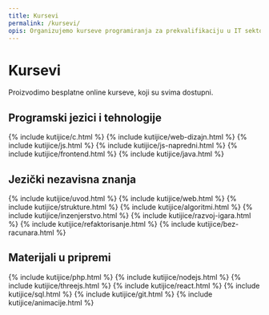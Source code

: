 ```yaml
---
title: Kursevi
permalink: /kursevi/
opis: Organizujemo kurseve programiranja za prekvalifikaciju u IT sektor.
---
```


# Kursevi

Proizvodimo besplatne online kurseve, koji su svima dostupni. 

<!-- Takođe organizujemo [mentorsku obuku](/it-obuka) uživo. -->

## Programski jezici i tehnologije

<div class="boxes">
  {% include kutijice/c.html %}
  {% include kutijice/web-dizajn.html %}
  {% include kutijice/js.html %}
  {% include kutijice/js-napredni.html %}
  {% include kutijice/frontend.html %}
  {% include kutijice/java.html %}
</div>

## Jezički nezavisna znanja

<div class="boxes">
  {% include kutijice/uvod.html %}
  {% include kutijice/web.html %}
  {% include kutijice/strukture.html %}
  {% include kutijice/algoritmi.html %}
  {% include kutijice/inzenjerstvo.html %}
  {% include kutijice/razvoj-igara.html %}
  {% include kutijice/refaktorisanje.html %}
  {% include kutijice/bez-racunara.html %}
</div>

## Materijali u pripremi

<div class="boxes small-boxes">
  {% include kutijice/php.html %}
  {% include kutijice/nodejs.html %}
  {% include kutijice/threejs.html %}
  {% include kutijice/react.html %}
  {% include kutijice/sql.html %}
  {% include kutijice/git.html %}
  {% include kutijice/animacije.html %}
</div>
